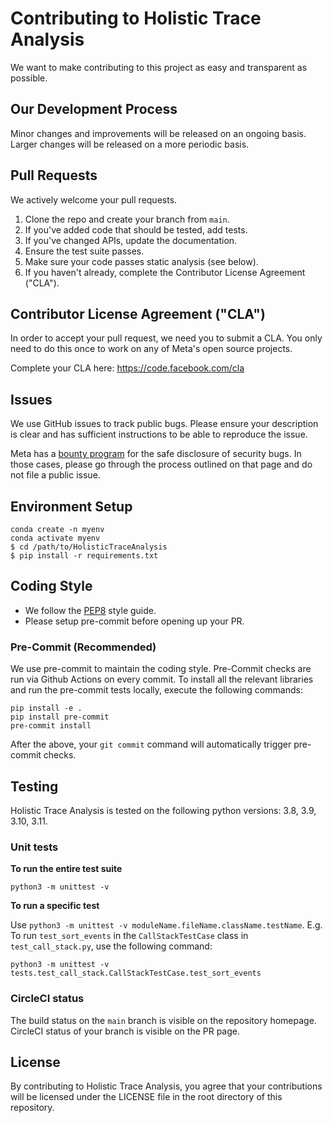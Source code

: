 # Contributing to Holistic Trace Analysis

We want to make contributing to this project as easy and transparent as possible.

## Our Development Process

Minor changes and improvements will be released on an ongoing basis. Larger
changes will be released on a more periodic basis.

## Pull Requests

We actively welcome your pull requests.

1. Clone the repo and create your branch from `main`.
2. If you've added code that should be tested, add tests.
3. If you've changed APIs, update the documentation.
4. Ensure the test suite passes.
5. Make sure your code passes static analysis (see below).
6. If you haven't already, complete the Contributor License Agreement ("CLA").

## Contributor License Agreement ("CLA")

In order to accept your pull request, we need you to submit a CLA. You only need
to do this once to work on any of Meta's open source projects.

Complete your CLA here: <https://code.facebook.com/cla>

## Issues

We use GitHub issues to track public bugs. Please ensure your description is
clear and has sufficient instructions to be able to reproduce the issue.

Meta has a [bounty program](https://www.facebook.com/whitehat/) for the safe
disclosure of security bugs. In those cases, please go through the process
outlined on that page and do not file a public issue.

## Environment Setup

```
conda create -n myenv
conda activate myenv
$ cd /path/to/HolisticTraceAnalysis
$ pip install -r requirements.txt
```

## Coding Style

* We follow the [PEP8](https://www.python.org/dev/peps/pep-0008/) style guide.
* Please setup pre-commit before opening up your PR.

### Pre-Commit (Recommended)

We use pre-commit to maintain the coding style. Pre-Commit checks are run via Github Actions on every
commit. To install all the relevant libraries and run the pre-commit tests locally, execute the following
commands:

```
pip install -e .
pip install pre-commit
pre-commit install
```

After the above, your `git commit` command will automatically trigger pre-commit checks.

## Testing
Holistic Trace Analysis is tested on the following python versions: 3.8, 3.9, 3.10, 3.11.

### Unit tests

__To run the entire test suite__

```
python3 -m unittest -v
```

__To run a specific test__

Use `python3 -m unittest -v moduleName.fileName.className.testName`. E.g. To run `test_sort_events`
in the `CallStackTestCase` class in `test_call_stack.py`, use the following command:

```
python3 -m unittest -v tests.test_call_stack.CallStackTestCase.test_sort_events
```

### CircleCI status
The build status on the `main` branch is visible on the repository homepage. CircleCI status
of your branch is visible on the PR page.

## License
By contributing to Holistic Trace Analysis, you agree that your contributions will be licensed
under the LICENSE file in the root directory of this repository.

